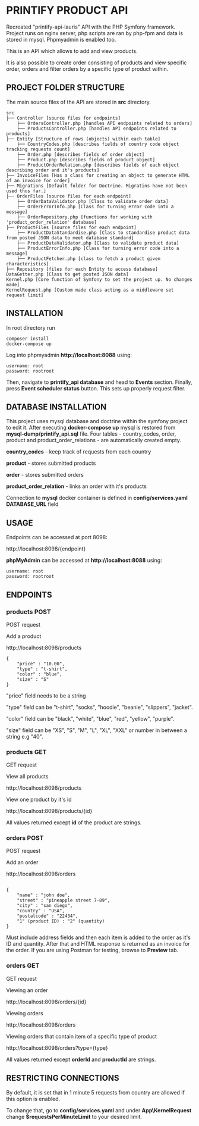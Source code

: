 # PRINTIFY PRODUCT API

Recreated "printify-api-lauris" API with the PHP Symfony framework.
Project runs on nginx server, php scripts are ran by php-fpm and data is stored in mysql. Phpmyadmin is enabled too.

This is an API which allows to add and view products.

It is also possible to create order consisting of products and view specific order, orders and filter orders by a specific type of product within.

## PROJECT FOLDER STRUCTURE

The main source files of the API are stored in **src** directory.

```
src
├── Controller [source files for endpoints]
	├── OrdersController.php [handles API endpoints related to orders]
	├── ProductsController.php [handles API endpoints related to products]
├── Entity [Structure of rows (objects) within each table]
	├── CountryCodes.php [describes fields of country code object tracking requests count]
	├── Order.php [describes fields of order object]
	├── Product.php [describes fields of product object]
	├── ProductOrderRelation.php [describes fields of each object describing order and it's products]
├── InvoiceFiles [Has a class for creating an object to generate HTML of an invoice for order]
├── Migrations [Default folder for Doctrine. Migratins have not been used thus far.]
├── OrderFiles [source files for each endpoint]
	├── OrderDataValidator.php [Class to validate order data]
	├── OrderErrorInfo.php [Class for turning error code into a message]
	├── OrderRepository.php [functions for working with 'product_order_relation' database]
├── ProductFiles [source files for each endpoint]
	├── ProductDataStandardise.php [Class to standardise product data from posted JSON data to meet database standard]
	├── ProductDataValidator.php [Class to validate product data]
	├── ProductErrorInfo.php [Class for turning error code into a message]
	├── ProductFetcher.php [class to fetch a product given characteristics]
├── Repository [files for each Entity to access database]
DataGetter.php [Class to get posted JSON data]
Kernel.php [Core function of Symfony to set the project up. No changes made]
KernelRequest.php [Custom made class acting as a middleware set request limit]
```

## INSTALLATION

In root directory run

```
composer install
docker-compose up
```

Log into phpmyadmin **http://localhost:8088** using:

```
username: root
password: rootroot
```

Then, navigate to **printify_api database** and head to **Events** section. Finally, press **Event scheduler status** button. This sets up properly request filter.

## DATABASE INSTALLATION

This project uses mysql database and doctrine within the symfony project to edit it.
After executing **docker-compose up** mysql is restored from **mysql-dump/printify_api.sql** file. Four tables - country_codes, order, product and product_order_relations - are automatically created empty.

**country_codes** - keep track of requests from each country


**product** - stores submitted products


**order** - stores submitted orders


**product_order_relation** - links an order with it's products


Connection to **mysql** docker container is defined in **config/services.yaml DATABASE_URL** field

## USAGE

Endpoints can be accessed at port 8098:

http://localhost:8098/{endpoint}

**phpMyAdmin** can be accessed at **http://localhost:8088** using:

```
username: root
password: rootroot
```


## ENDPOINTS

### products POST

POST request

Add a product

http://localhost:8098/products
```
{
	"price" : "10.00",
	"type" : "t-shirt",
	"color" : "blue",
	"size" : "S"
}
```
"price" field needs to be a string


"type" field can be "t-shirt", "socks", "hoodie", "beanie", "slippers", "jacket".

"color" field can be "black", "white", "blue", "red", "yellow", "purple".

"size" field can be "XS", "S", "M", "L", "XL", "XXL" or number in between a string e.g "40".

### products GET

GET request

View all products

http://localhost:8098/products


View one product by it's id

http://localhost:8098/products/{id}

All values returned except **id** of the product are strings.

### orders POST

POST request

Add an order

http://localhost:8098/orders

```

{
	"name" : "john doe",
	"street" : "pineapple street 7-89",
	"city" : "san diego",
	"country" : "USA",
	"postalcode" : "22434",
	"1" (product ID) : "2" (quantity)
}
```

Must include address fields and then each item is added to the order as it's ID and quantity.
After that and HTML response is returned as an invoice for the order. If you are using Postman for testing,
browse to **Preview** tab.

### orders GET

GET request

Viewing an order

http://localhost:8098/orders/{id}

Viewing orders

http://localhost:8098/orders

Viewing orders that contain item of a specific type of product

http://localhost:8098/orders?type={type}

All values returned except **orderId** and **productId** are strings.

## RESTRICTING CONNECTIONS

By default, it is set that in 1 minute 5 requests from country are allowed if this option is enabled.

To change that, go to **config/services.yaml** and under **App\KernelRequest** change **$requestsPerMinuteLimit** to your desired limit.


